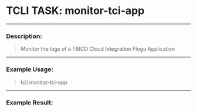 # TCLI TASK: monitor-tci-app

---
### Description:
> Monitor the logs of a TIBCO Cloud Integration Flogo Application

---
### Example Usage:
> tcli monitor-tci-app



---
### Example Result:
